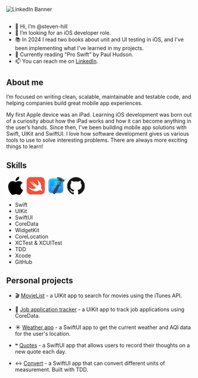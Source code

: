![LinkedIn Banner](https://github.com/steven-hill/steven-hill/assets/98730693/b23c070a-1d24-4aa4-bbb6-59088cac9aa9)

## 
- 👋 Hi, I’m @steven-hill
- 🌱 I’m looking for an iOS developer role.
- 📚 In 2024 I read two books about unit and UI testing in iOS, and I've been implementing what I've learned in my projects.
- 📖 Currently reading "Pro Swift" by Paul Hudson.
- 📫 You can reach me on [LinkedIn](https://www.linkedin.com/in/steven-hill-570913230).


## About me

I’m focused on writing clean, scalable, maintainable and testable code, and helping companies build great mobile app experiences.

My first Apple device was an iPad. Learning iOS development was born out of a curiosity about how the iPad works and how it can become anything in the user’s hands. Since then, I've been building mobile app solutions with Swift, UIKit and SwiftUI. I love how software development gives us various tools to use to solve interesting problems. There are always more exciting things to learn!


## Skills

<img src="https://github.com/devicons/devicon/blob/master/icons/apple/apple-original.svg" alt="Apple logo" width="50" height="50"> <img src="https://github.com/devicons/devicon/blob/master/icons/swift/swift-original.svg" alt="Swift logo" width="50" height="50"> <img src="https://github.com/devicons/devicon/blob/master/icons/xcode/xcode-original.svg" alt="Xcode logo" width="50" height="50"> <img src="https://github.com/devicons/devicon/blob/master/icons/github/github-original.svg" alt="GitHub logo" width="50" height="50"> 

- Swift
- UIKit
- SwiftUI
- CoreData
- WidgetKit
- CoreLocation
- XCTest & XCUITest
- TDD
- Xcode
- GitHub


## Personal projects

- 🎬 [MovieList](https://github.com/steven-hill/MovieList) - a UIKit app to search for movies using the iTunes API.

- 📝 [Job application tracker](https://github.com/steven-hill/Job-application-tracker) - a UIKit app to track job applications using CoreData.
  
- ☀️ [Weather app](https://github.com/steven-hill/Weather-app) - a SwiftUI app to get the current weather and AQI data for the user's location.

- ❝ [Quotes](https://github.com/steven-hill/Quotes) - a SwiftUI app that allows users to record their thoughts on a new quote each day.

- ↔️ [Convert](https://github.com/steven-hill/Convert) - a SwiftUI app that can convert different units of measurement. Built with TDD.
